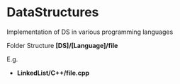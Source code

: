 # DataStructures
Implementation of DS in various programming languages

Folder Structure **[DS]/[Language]/file**

E.g.
* **LinkedList/C++/file.cpp**
